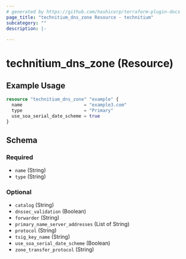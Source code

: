 ```yaml
---
# generated by https://github.com/hashicorp/terraform-plugin-docs
page_title: "technitium_dns_zone Resource - technitium"
subcategory: ""
description: |-
  
---
```


# technitium_dns_zone (Resource)



## Example Usage

```terraform
resource "technitium_dns_zone" "example" {
  name                       = "example3.com"
  type                       = "Primary"
  use_soa_serial_date_scheme = true
}
```

<!-- schema generated by tfplugindocs -->
## Schema

### Required

- `name` (String)
- `type` (String)

### Optional

- `catalog` (String)
- `dnssec_validation` (Boolean)
- `forwarder` (String)
- `primary_name_server_addresses` (List of String)
- `protocol` (String)
- `tsig_key_name` (String)
- `use_soa_serial_date_scheme` (Boolean)
- `zone_transfer_protocol` (String)
